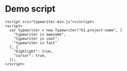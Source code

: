 <style>
  .project-name {
    display: inline-block;
  }
</style>
<script src="typewriter.min.js"></script>
<script>
  var typewriter = new Typewriter("h1.project-name", [
    "typewriter is awesome",
    "typewriter is cool",
    "typewriter is easy"
  ], {
    "highlight": true,
    "cursor": true,
  });
</script>
# Demo script
```
<script src="typewriter.min.js"></script>
<script>
  var typewriter = new Typewriter("h1.project-name", [
    "typewriter is awesome",
    "typewriter is cool",
    "typewriter is fast"
  ], {
    "highlight": true,
    "cursor": true,
  });
</script>
```

